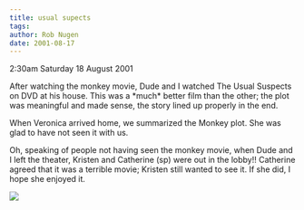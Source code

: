 ```yaml
---
title: usual supects
tags: 
author: Rob Nugen
date: 2001-08-17
---
```


<p class=date>2:30am Saturday 18 August 2001</p>

<p>After watching the monkey movie, Dude and I watched
The Usual Suspects on DVD at his house.  This was a
*much* better film than the other; the plot was
meaningful and made sense, the story lined up properly
in the end.</p>

<p>When Veronica arrived home, we summarized the
Monkey plot.  She was glad to have not seen it with
us.</p>

<p>Oh, speaking of people not having seen the monkey
movie, when Dude and I left the theater, Kristen and
Catherine (sp) were out in the lobby!!  Catherine
agreed that it was a terrible movie; Kristen still
wanted to see it.  If she did, I hope she enjoyed
it.</p>

<p><img src="/images/rob/wL-ROB.gif"/></p>
